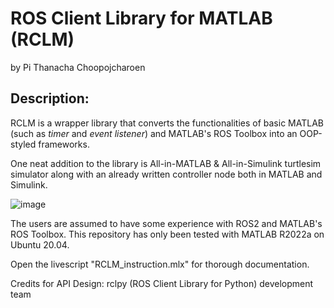 # ROS Client Library for MATLAB (RCLM)
by Pi Thanacha Choopojcharoen

## Description:

RCLM is a wrapper library that converts the functionalities of basic MATLAB (such as *timer* and *event listener*) and MATLAB's ROS Toolbox into an OOP-styled frameworks.  

One neat addition to the library is All-in-MATLAB & All-in-Simulink turtlesim simulator along with an already written controller node both in MATLAB and Simulink.

![image](https://user-images.githubusercontent.com/3856640/158460229-d10458eb-5250-4ea5-a86c-1e873eb77337.png)


The users are assumed to have some experience with ROS2 and MATLAB's ROS Toolbox. This repository has only been tested with MATLAB R2022a on Ubuntu 20.04.

Open the livescript "RCLM_instruction.mlx" for thorough documentation.

Credits for API Design: rclpy (ROS Client Library for Python) development team
